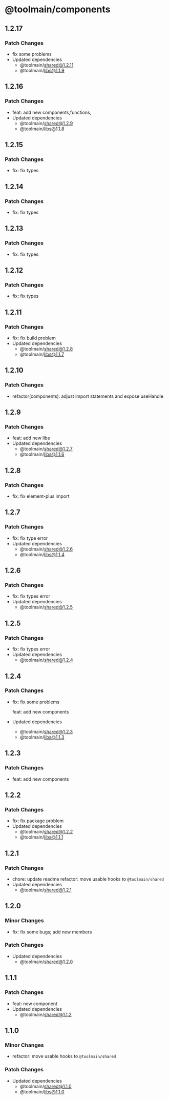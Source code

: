 # @toolmain/components

## 1.2.17

### Patch Changes

- fix some problems
- Updated dependencies
  - @toolmain/shared@1.2.11
  - @toolmain/libs@1.1.9

## 1.2.16

### Patch Changes

- feat: add new components,functions,
- Updated dependencies
  - @toolmain/shared@1.2.9
  - @toolmain/libs@1.1.8

## 1.2.15

### Patch Changes

- fix: fix types

## 1.2.14

### Patch Changes

- fix: fix types

## 1.2.13

### Patch Changes

- fix: fix types

## 1.2.12

### Patch Changes

- fix: fix types

## 1.2.11

### Patch Changes

- fix: fix build problem
- Updated dependencies
  - @toolmain/shared@1.2.8
  - @toolmain/libs@1.1.7

## 1.2.10

### Patch Changes

- refactor(components): adjust import statements and expose useHandle

## 1.2.9

### Patch Changes

- feat: add new libs
- Updated dependencies
  - @toolmain/shared@1.2.7
  - @toolmain/libs@1.1.6

## 1.2.8

### Patch Changes

- fix: fix element-plus import

## 1.2.7

### Patch Changes

- fix: fix type error
- Updated dependencies
  - @toolmain/shared@1.2.6
  - @toolmain/libs@1.1.4

## 1.2.6

### Patch Changes

- fix: fix types error
- Updated dependencies
  - @toolmain/shared@1.2.5

## 1.2.5

### Patch Changes

- fix: fix types error
- Updated dependencies
  - @toolmain/shared@1.2.4

## 1.2.4

### Patch Changes

- fix: fix some problems

  feat: add new components

- Updated dependencies
  - @toolmain/shared@1.2.3
  - @toolmain/libs@1.1.3

## 1.2.3

### Patch Changes

- feat: add new components

## 1.2.2

### Patch Changes

- fix: fix package problem
- Updated dependencies
  - @toolmain/shared@1.2.2
  - @toolmain/libs@1.1.1

## 1.2.1

### Patch Changes

- chore: update readme refactor: move usable hooks to `@toolmain/shared`
- Updated dependencies
  - @toolmain/shared@1.2.1

## 1.2.0

### Minor Changes

- fix: fix some bugs; add new members

### Patch Changes

- Updated dependencies
  - @toolmain/shared@1.2.0

## 1.1.1

### Patch Changes

- feat: new component
- Updated dependencies
  - @toolmain/shared@1.1.2

## 1.1.0

### Minor Changes

- refactor: move usable hooks to `@toolmain/shared`

### Patch Changes

- Updated dependencies
  - @toolmain/shared@1.1.0
  - @toolmain/libs@1.1.0

